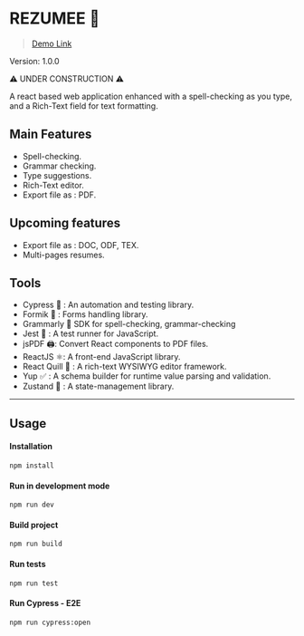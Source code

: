 # REZUMEE 📄

> [Demo Link](https://rezumee-wine.vercel.app/)

Version: 1.0.0

⚠️ UNDER CONSTRUCTION ⚠️

A react based web application enhanced with a spell-checking as you type, and a Rich-Text field for text formatting.

## Main Features

-   Spell-checking.
-   Grammar checking.
-   Type suggestions.
-   Rich-Text editor.
-   Export file as : PDF.

## Upcoming features

-   Export file as : DOC, ODF, TEX.
-   Multi-pages resumes.

## Tools

-   Cypress 🤖 : An automation and testing library.
-   Formik 📄 : Forms handling library.
-   Grammarly 📝 SDK for spell-checking, grammar-checking
-   Jest 🧪 : A test runner for JavaScript.
-   jsPDF 🖨️: Convert React components to PDF files.
-   ReactJS ⚛️: A front-end JavaScript library.
-   React Quill 📄 : A rich-text WYSIWYG editor framework.
-   Yup ✅ : A schema builder for runtime value parsing and validation.
-   Zustand 🐻 : A state-management library.

---

## Usage

#### Installation

```
npm install
```

#### Run in development mode

```
npm run dev
```

#### Build project

```
npm run build
```

#### Run tests

```
npm run test
```

#### Run Cypress - E2E

```
npm run cypress:open
```
